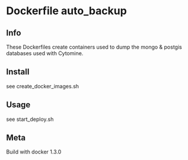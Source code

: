 # Dockerfile auto_backup

## Info

These Dockerfiles create containers used to dump the mongo & postgis databases used with Cytomine.

## Install

see create_docker_images.sh

## Usage

see start_deploy.sh

## Meta

Build with docker 1.3.0
